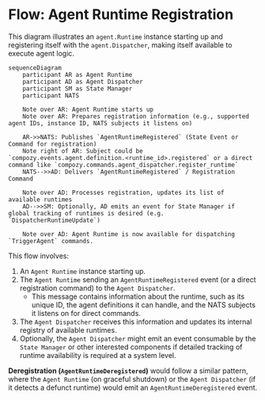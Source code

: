 # Flow: Agent Runtime Registration

This diagram illustrates an `agent.Runtime` instance starting up and registering itself with the `agent.Dispatcher`, making itself available to execute agent logic.

```mermaid
sequenceDiagram
    participant AR as Agent Runtime
    participant AD as Agent Dispatcher
    participant SM as State Manager
    participant NATS

    Note over AR: Agent Runtime starts up
    Note over AR: Prepares registration information (e.g., supported agent IDs, instance ID, NATS subjects it listens on)

    AR->>NATS: Publishes `AgentRuntimeRegistered` (State Event or Command for registration)
    Note right of AR: Subject could be `compozy.events.agent.definition.<runtime_id>.registered` or a direct command like `compozy.commands.agent_dispatcher.register_runtime`
    NATS-->>AD: Delivers `AgentRuntimeRegistered` / Registration Command
    
    Note over AD: Processes registration, updates its list of available runtimes
    AD-->>SM: Optionally, AD emits an event for State Manager if global tracking of runtimes is desired (e.g. `DispatcherRuntimeUpdate`)

    Note over AD: Agent Runtime is now available for dispatching `TriggerAgent` commands.
```

This flow involves:
1.  An `Agent Runtime` instance starting up.
2.  The `Agent Runtime` sending an `AgentRuntimeRegistered` event (or a direct registration command) to the `Agent Dispatcher`.
    *   This message contains information about the runtime, such as its unique ID, the agent definitions it can handle, and the NATS subjects it listens on for direct commands.
3.  The `Agent Dispatcher` receives this information and updates its internal registry of available runtimes.
4.  Optionally, the `Agent Dispatcher` might emit an event consumable by the `State Manager` or other interested components if detailed tracking of runtime availability is required at a system level.

**Deregistration (`AgentRuntimeDeregistered`)** would follow a similar pattern, where the `Agent Runtime` (on graceful shutdown) or the `Agent Dispatcher` (if it detects a defunct runtime) would emit an `AgentRuntimeDeregistered` event. 
